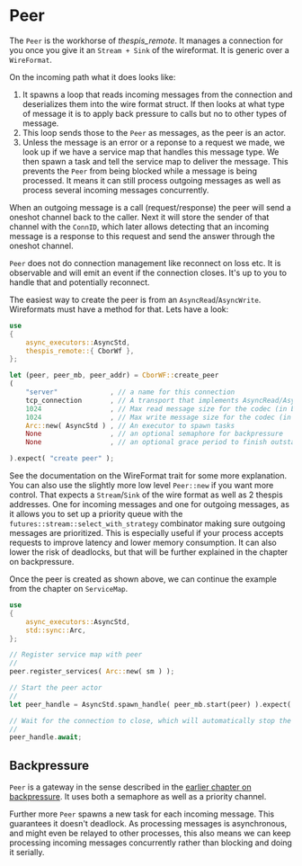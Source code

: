 # Peer

The `Peer` is the workhorse of _thespis_remote_. It manages a connection for you once you give it an `Stream + Sink` of the wireformat. It is generic over a `WireFormat`.

On the incoming path what it does looks like:

1. It spawns a loop that reads incoming messages from the connection and deserializes them into the wire format struct. If then looks at what type of message it is to apply back pressure to calls but no to other types of message.
2. This loop sends those to the `Peer` as messages, as the peer is an actor.
3. Unless the message is an error or a reponse to a request we made, we look up if we have a service map that handles this message type. We then spawn a task and tell the service map to deliver the message. This prevents the `Peer` from being blocked while a message is being processed. It means it can still process outgoing messages as well as process several incoming messages concurrently.

When an outgoing message is a call (request/response) the peer will send a oneshot channel back to the caller. Next it will store the sender of that channel with the `ConnID`, which later allows detecting that an incoming message is a response to this request and send the answer through the oneshot channel.

`Peer` does not do connection management like reconnect on loss etc. It is observable and will emit an event if the connection closes. It's up to you to handle that and potentially reconnect.

The easiest way to create the peer is from an `AsyncRead`/`AsyncWrite`. Wireformats must have a method for that. Lets have a look:

```rust
use 
{
	async_executors::AsyncStd,
	thespis_remote::{ CborWf },
};

let (peer, peer_mb, peer_addr) = CborWF::create_peer
( 
	"server"             , // a name for this connection
	tcp_connection       , // A transport that implements AsyncRead/AsyncWrite
	1024                 , // Max read message size for the codec (in bytes)
	1024                 , // Max write message size for the codec (in bytes)
	Arc::new( AsyncStd ) , // An executor to spawn tasks
	None                 , // an optional semaphore for backpressure
	None                 , // an optional grace period to finish outstanding tasks when closing down

).expect( "create peer" );
```

See the documentation on the WireFormat trait for some more explanation. You can also use the slightly more low level `Peer::new` if you want more control. That expects a `Stream`/`Sink` of the wire format as well as 2 thespis addresses. One for incoming messages and one for outgoing messages, as it allows you to set up a priority queue with the `futures::stream::select_with_strategy` combinator making sure outgoing messages are prioritized. This is especially useful if your process accepts requests to improve latency and lower memory consumption. It can also lower the risk of deadlocks, but that will be further explained in the chapter on backpressure.

Once the peer is created as shown above, we can continue the example from the chapter on `ServiceMap`.

```rust
use 
{
	async_executors::AsyncStd,
	std::sync::Arc,
};

// Register service map with peer
//
peer.register_services( Arc::new( sm ) );

// Start the peer actor
//
let peer_handle = AsyncStd.spawn_handle( peer_mb.start(peer) ).expect( "start mailbox of Peer" );

// Wait for the connection to close, which will automatically stop the peer.
//
peer_handle.await;

``` 
 

## Backpressure

`Peer` is a gateway in the sense described in the [earlier chapter on backpressure](https://thespis-rs.github.io/thespis_guide/thespis_impl/backpressure.html). It uses both a semaphore as well as a priority channel. 

Further more `Peer` spawns a new task for each incoming message. This guarantees it doesn't deadlock. As processing messages is asynchronous, and might even be relayed to other processes, this also means we can keep processing incoming messages concurrently rather than blocking and doing it serially.
